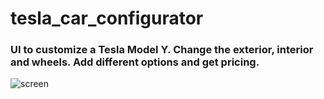 # tesla_car_configurator

### UI to customize a Tesla Model Y. Change the exterior, interior and wheels. Add different options and get pricing.
 
![screen](https://github.com/user-attachments/assets/dbf6edbf-c83c-4cd8-9e9c-9bb57803897c)
